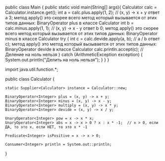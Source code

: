 public class Main {
    public static void main(String[] args){
        Calculator calc = Calculator.instance.get();
        int a = calc.plus.apply(1, 2);              // (x, y) -> x + y  ответ а 3; метод apply() это скорее всего метод который вызывается от этих типов данных: BinaryOperator<Integer> plus в классе Calculator
        int b = calc.minus.apply(1, 1);             // (x, y) -> x - y ответ b 0; метод apply() это скорее всего метод который вызывается от этих типов данных: BinaryOperator<Integer> minus в классе Calculator
        try {
            int c = calc.devide.apply(a, b);        // a / b ответ с); метод apply() это  метод который вызывается от этих типов данных: BinaryOperator<Integer> devide в классе Calculator
            calc.println.accept(c);                 // Деление на ноль нельзя
        } catch (ArithmeticException exception) {
            System.out.println("Делить на ноль нельзя");
        }
    }
}



import java.util.function.*;

public class Calculator {

    static Supplier<Calculator> instance = Calculator::new;

    BinaryOperator<Integer> plus = (x, y) -> x + y;
    BinaryOperator<Integer> minus = (x, y) -> x - y;
    BinaryOperator<Integer> multiply = (x, y) -> x * y;
    BinaryOperator<Integer> devide = (x, y) -> x / y;

    UnaryOperator<Integer> pow = x -> x * x;
    UnaryOperator<Integer> abs = x -> x > 0 ? x : x * -1;  // x > 0, если ДА, то это x, если НЕТ, то это x * -1

    Predicate<Integer> isPositive = x -> x > 0;

    Consumer<Integer> println = System.out::println;
}